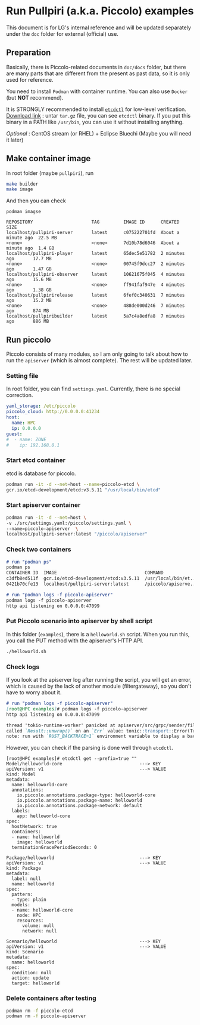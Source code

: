 # Run Pullpiri (a.k.a. Piccolo) examples

This document is for LG's internal reference and will be updated separately
under the `doc` folder for external (official) use.

## Preparation

Basically, there is Piccolo-related documents in `doc/docs` folder, but there
are many parts that are different from the present as past data, so it is
only used for reference.

You need to install `Podman` with container runtime.
You can also use `Docker` (but **NOT** recommend).

It is STRONGLY recommended to install
[`etcdctl`](https://github.com/etcd-io/etcd/blob/main/etcdctl/README.md)
for low-level verification.
[Download link](https://github.com/etcd-io/etcd/releases/download/v3.5.21/etcd-v3.5.21-linux-arm64.tar.gz)
: untar `tar.gz` file, you can see `etcdctl` binary.
If you put this binary in a PATH like `/usr/bin`, you can use it without installing anything.

*Optional* :
CentOS stream (or RHEL) + Eclipse Bluechi (Maybe you will need it later)

## Make container image

In root folder (maybe `pullpiri`), run

```bash
make builder
make image
```

And then you can check

```text
podman imagse

REPOSITORY                      TAG         IMAGE ID      CREATED             SIZE
localhost/pullpiri-server       latest      c075222701fd  About a minute ago  22.5 MB
<none>                          <none>      7d10b78d6046  About a minute ago  1.4 GB
localhost/pullpiri-player       latest      65dec5e51782  2 minutes ago       17.7 MB
<none>                          <none>      00745f9dcc27  2 minutes ago       1.47 GB
localhost/pullpiri-observer     latest      10621675f045  4 minutes ago       15.6 MB
<none>                          <none>      ff941faf947e  4 minutes ago       1.38 GB
localhost/pullpirirelease       latest      6fef0c340631  7 minutes ago       15.2 MB
<none>                          <none>      488de000d246  7 minutes ago       874 MB
localhost/pullpiribuilder       latest      5a7c4a8edfa8  7 minutes ago       886 MB
```

## Run piccolo

Piccolo consists of many modules, so I am only going to talk about how to run
the `apiserver` (which is almost complete). The rest will be updated later.

### Setting file

In root folder, you can find `settings.yaml`. Currently, there is no special correction.

```yaml
yaml_storage: /etc/piccolo
piccolo_cloud: http://0.0.0.0:41234
host:
  name: HPC
  ip: 0.0.0.0
guest:
#  - name: ZONE
#    ip: 192.168.0.1
```

### Start etcd container

etcd is database for piccolo.

```bash
podman run -it -d --net=host --name=piccolo-etcd \
gcr.io/etcd-development/etcd:v3.5.11 "/usr/local/bin/etcd"
```

### Start apiserver container

```bash
podman run -it -d --net=host \
-v ./src/settings.yaml:/piccolo/settings.yaml \
--name=piccolo-apiserver  \
localhost/pullpiri-server:latest "/piccolo/apiserver"
```

### Check two containers

```md
# run "podman ps"
podman ps
CONTAINER ID  IMAGE                                 COMMAND               CREATED         STATUS         PORTS          NAMES
c3dfb8ed511f  gcr.io/etcd-development/etcd:v3.5.11  /usr/local/bin/et...  23 minutes ago  Up 23 minutes  2379-2380/tcp  piccolo-etcd
0421b70cfe13  localhost/pullpiri-server:latest      /piccolo/apiserve...  22 minutes ago  Up 22 minutes                 piccolo-apiserver

# run "podman logs -f piccolo-apiserver"
podman logs -f piccolo-apiserver
http api listening on 0.0.0.0:47099
```

### Put Piccolo scenario into apiserver by shell script

In this folder (`examples`), there is a `helloworld.sh` script.
When you run this, you call the PUT method with the apiserver's HTTP API.

```sh
./helloworld.sh
```

### Check logs

If you look at the apiserver log after running the script, you will get
an error, which is caused by the lack of another module (filtergateway),
so you don't have to worry about it.

```md
# run "podman logs -f piccolo-apiserver"
[root@HPC examples]# podman logs -f piccolo-apiserver 
http api listening on 0.0.0.0:47099

thread 'tokio-runtime-worker' panicked at apiserver/src/grpc/sender/filtergateway.rs:26:10:
called `Result::unwrap()` on an `Err` value: tonic::transport::Error(Transport, ConnectError(ConnectError("tcp connect error", Os { code: 111, kind: ConnectionRefused, message: "Connection refused" })))
note: run with `RUST_BACKTRACE=1` environment variable to display a backtrace
```

However, you can check if the parsing is done well through `etcdctl`.

```text
[root@HPC examples]# etcdctl get --prefix=true ""
Model/helloworld-core                             ---> KEY
apiVersion: v1                                    ---> VALUE
kind: Model
metadata:
  name: helloworld-core
  annotations:
    io.piccolo.annotations.package-type: helloworld-core
    io.piccolo.annotations.package-name: helloworld
    io.piccolo.annotations.package-network: default
  labels:
    app: helloworld-core
spec:
  hostNetwork: true
  containers:
  - name: helloworld
    image: helloworld
  terminationGracePeriodSeconds: 0

Package/helloworld                                ---> KEY
apiVersion: v1                                    ---> VALUE
kind: Package
metadata:
  label: null
  name: helloworld
spec:
  pattern:
  - type: plain
  models:
  - name: helloworld-core
    node: HPC
    resources:
      volume: null
      network: null

Scenario/helloworld                               ---> KEY
apiVersion: v1                                    ---> VALUE
kind: Scenario
metadata:
  name: helloworld
spec:
  condition: null
  action: update
  target: helloworld
```

### Delete containers after testing

```sh
podman rm -f piccolo-etcd 
podman rm -f piccolo-apiserver 
```
